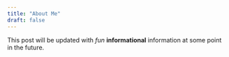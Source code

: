 ```yaml
---
title: "About Me"
draft: false
---
```


This post will be updated with *fun* **informational** information at some point in the future.
